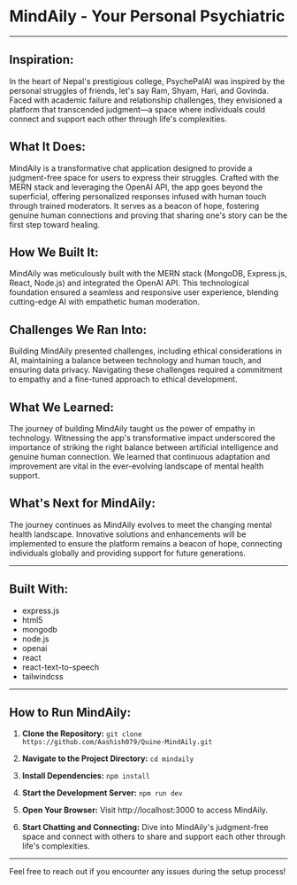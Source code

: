 # MindAily - Your Personal Psychiatric

---

## Inspiration:

In the heart of Nepal's prestigious college, PsychePalAI was inspired by the personal struggles of friends, let's say Ram, Shyam, Hari, and Govinda. Faced with academic failure and relationship challenges, they envisioned a platform that transcended judgment—a space where individuals could connect and support each other through life's complexities.

## What It Does:

MindAily is a transformative chat application designed to provide a judgment-free space for users to express their struggles. Crafted with the MERN stack and leveraging the OpenAI API, the app goes beyond the superficial, offering personalized responses infused with human touch through trained moderators. It serves as a beacon of hope, fostering genuine human connections and proving that sharing one's story can be the first step toward healing.

## How We Built It:

MindAily was meticulously built with the MERN stack (MongoDB, Express.js, React, Node.js) and integrated the OpenAI API. This technological foundation ensured a seamless and responsive user experience, blending cutting-edge AI with empathetic human moderation.

## Challenges We Ran Into:

Building MindAily presented challenges, including ethical considerations in AI, maintaining a balance between technology and human touch, and ensuring data privacy. Navigating these challenges required a commitment to empathy and a fine-tuned approach to ethical development.

## What We Learned:

The journey of building MindAily taught us the power of empathy in technology. Witnessing the app's transformative impact underscored the importance of striking the right balance between artificial intelligence and genuine human connection. We learned that continuous adaptation and improvement are vital in the ever-evolving landscape of mental health support.

## What's Next for MindAily:

The journey continues as MindAily evolves to meet the changing mental health landscape. Innovative solutions and enhancements will be implemented to ensure the platform remains a beacon of hope, connecting individuals globally and providing support for future generations.

---

## Built With:

- express.js
- html5
- mongodb
- node.js
- openai
- react
- react-text-to-speech
- tailwindcss

---

## How to Run MindAily:

1. **Clone the Repository:**
`git clone https://github.com/Aashish079/Quine-MindAily.git`

2. **Navigate to the Project Directory:**
`cd mindaily`

3. **Install Dependencies:**
`npm install`

4. **Start the Development Server:**
`npm run dev`

5. **Open Your Browser:**
Visit http://localhost:3000 to access MindAily.

6. **Start Chatting and Connecting:**
Dive into MindAily's judgment-free space and connect with others to share and support each other through life's complexities.

---

Feel free to reach out if you encounter any issues during the setup process!
